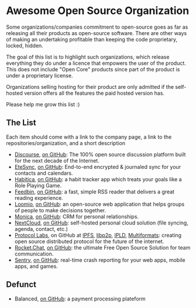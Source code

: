 # Awesome Open Source Organization

Some organizations/companies commitment to open-source goes as far as releasing all their products as open-source software. There are other ways of making an undertaking profitable than keeping the code proprietary, locked, hidden.

The goal of this list is to highlight such organizations, which release everything they do under a licence that empowers the user of the product. This does not include "Open Core" products since part of the product is under a proprietary license.

Organizations selling hosting for their product are only admitted if the self-hosted version offers all the features the paid hosted version has.

Please help me grow this list :)

## The List

Each item should come with a link to the company page, a link to the repositories/organization, and a short description

- [Discourse](https://discourse.org/), [on GitHub](https://github.com/discourse): The 100% open source discussion platform built for the next decade of the Internet.
- [EteSync](https://www.etesync.com/), [on GitHub](https://github.com/etesync): End-to-end encrypted & journaled sync for your contacts and calendars.
- [Habitica](https://habitica.com/), [on GitHub](https://github.com/HabitRPG): a habit tracker app which treats your goals like a Role Playing Game. 
- [Feedbin](https://feedbin.com/), [on GitHub](https://github.com/feedbin): a fast, simple RSS reader that delivers a great reading experience.
- [Loomio](https://www.loomio.org/), [on GitHub](https://github.com/loomio): an open-source web application that helps groups of people to make decisions together.
- [Monica](https://www.monicahq.com/), [on GitHub](https://github.com/monicahq/monica): CRM for personal relationships.
- [NextCloud](https://nextcloud.com/), [on GitHub](https://github.com/nextcloud): self-hosted personal cloud solution (file syncing, agenda, contact, etc.)
- [Protocol Labs](https://protocol.ai/), on GitHub at [IPFS](https://github.com/ipfs), [libp2p](https://github.com/libp2p), [IPLD](https://github.com/ipld), [Multiformats](https://github.com/multiformats): creating open source distributed protocol for the future of the internet.
- [Rocket.Chat](https://rocket.chat/), [on GitHub](https://github.com/RocketChat): the ultimate Free Open Source Solution for team communication.
- [Sentry](https://sentry.io), [on GitHub](https://github.com/getsentry): real-time crash reporting for your web apps, mobile apps, and games.

## Defunct

- Balanced, [on GitHub](https://github.com/balanced): a payment processing plateform
